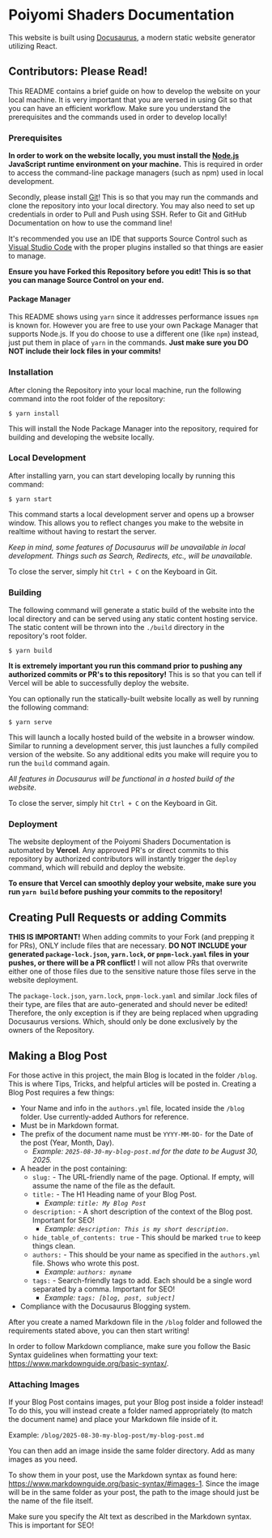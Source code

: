 # Poiyomi Shaders Documentation

This website is built using [Docusaurus](https://docusaurus.io/), a modern static website generator utilizing React.

## Contributors: Please Read!

This README contains a brief guide on how to develop the website on your local machine. It is very important that you are versed in using Git so that you can have an efficient workflow. Make sure you understand the prerequisites and the commands used in order to develop locally!

### Prerequisites

**In order to work on the website locally, you must install the [Node.js](https://nodejs.org/en) JavaScript runtime environment on your machine.** This is required in order to access the command-line package managers (such as npm) used in local development.

Secondly, please install [Git](https://git-scm.com/)! This is so that you may run the commands and clone the repository into your local directory. You may also need to set up credentials in order to Pull and Push using SSH. Refer to Git and GitHub Documentation on how to use the command line!

It's recommended you use an IDE that supports Source Control such as [Visual Studio Code](https://code.visualstudio.com/) with the proper plugins installed so that things are easier to manage.

**Ensure you have Forked this Repository before you edit! This is so that you can manage Source Control on your end.**

#### Package Manager

This README shows using `yarn` since it addresses performance issues `npm` is known for. However you are free to use your own Package Manager that supports Node.js. If you do choose to use a different one (like `npm`) instead, just put them in place of `yarn` in the commands. **Just make sure you DO NOT include their lock files in your commits!**

### Installation

After cloning the Repository into your local machine, run the following command into the root folder of the repository:

```
$ yarn install
```

This will install the Node Package Manager into the repository, required for building and developing the website locally.

### Local Development

After installing yarn, you can start developing locally by running this command:

```
$ yarn start
```

This command starts a local development server and opens up a browser window. This allows you to reflect changes you make to the website in realtime without having to restart the server.

*Keep in mind, some features of Docusaurus will be unavailable in local development. Things such as Search, Redirects, etc., will be unavailable.*

To close the server, simply hit `Ctrl + C` on the Keyboard in Git.

### Building

The following command will generate a static build of the website into the local directory and can be served using any static content hosting service. The static content will be thrown into the `./build` directory in the repository's root folder.

```
$ yarn build
```

**It is extremely important you run this command prior to pushing any authorized commits or PR's to this repository!** This is so that you can tell if Vercel will be able to successfully deploy the website.

You can optionally run the statically-built website locally as well by running the following command:

```
$ yarn serve
```

This will launch a locally hosted build of the website in a browser window. Similar to running a development server, this just launches a fully compiled version of the website. So any additional edits you make will require you to run the `build` command again.

*All features in Docusaurus will be functional in a hosted build of the website.*

To close the server, simply hit `Ctrl + C` on the Keyboard in Git.

### Deployment

The website deployment of the Poiyomi Shaders Documentation is automated by **Vercel**. Any approved PR's or direct commits to this repository by authorized contributors will instantly trigger the `deploy` command, which will rebuild and deploy the website.

**To ensure that Vercel can smoothly deploy your website, make sure you run `yarn build` before pushing your commits to the repository!**

## Creating Pull Requests or adding Commits

**THIS IS IMPORTANT!** When adding commits to your Fork (and prepping it for PRs), ONLY include files that are necessary. **DO NOT INCLUDE your generated `package-lock.json`, `yarn.lock`, or `pnpm-lock.yaml` files in your pushes, or there will be a PR conflict!** I will not allow PRs that overwrite either one of those files due to the sensitive nature those files serve in the website deployment.

The `package-lock.json`, `yarn.lock`, `pnpm-lock.yaml` and similar .lock files of their type, are files that are auto-generated and should never be edited! Therefore, the only exception is if they are being replaced when upgrading Docusaurus versions. Which, should only be done exclusively by the owners of the Repository.

## Making a Blog Post

For those active in this project, the main Blog is located in the folder `/blog`. This is where Tips, Tricks, and helpful articles will be posted in. Creating a Blog Post requires a few things:

- Your Name and info in the `authors.yml` file, located inside the `/blog` folder. Use currently-added Authors for reference.
- Must be in Markdown format.
- The prefix of the document name must be `YYYY-MM-DD-` for the Date of the post (Year, Month, Day).
  - *Example: `2025-08-30-my-blog-post.md` for the date to be August 30, 2025.*
- A header in the post containing:
  - `slug:` - The URL-friendly name of the page. Optional. If empty, will assume the name of the file as the default.
  - `title:` - The H1 Heading name of your Blog Post.
    - *Example: `title: My Blog Post`*
  - `description:` - A short description of the context of the Blog post. Important for SEO!
    - *Example: `description: This is my short description.`*
  - `hide_table_of_contents: true` - This should be marked `true` to keep things clean.
  - `authors:` - This should be your name as specified in the `authors.yml` file. Shows who wrote this post.
    - *Example: `authors: myname`*
  - `tags:` - Search-friendly tags to add. Each should be a single word separated by a comma. Important for SEO!
    - *Example: `tags: [blog, post, subject]`*
- Compliance with the Docusaurus Blogging system.

After you create a named Markdown file in the `/blog` folder and followed the requirements stated above, you can then start writing!

In order to follow Markdown compliance, make sure you follow the Basic Syntax guidelines when formatting your text: https://www.markdownguide.org/basic-syntax/.

### Attaching Images

If your Blog Post contains images, put your Blog post inside a folder instead! To do this, you will instead create a folder named appropriately (to match the document name) and place your Markdown file inside of it.

Example: `/blog/2025-08-30-my-blog-post/my-blog-post.md`

You can then add an image inside the same folder directory. Add as many images as you need.

To show them in your post, use the Markdown syntax as found here: https://www.markdownguide.org/basic-syntax/#images-1. Since the image will be in the same folder as your post, the path to the image should just be the name of the file itself.

Make sure you specify the Alt text as described in the Markdown syntax. This is important for SEO!